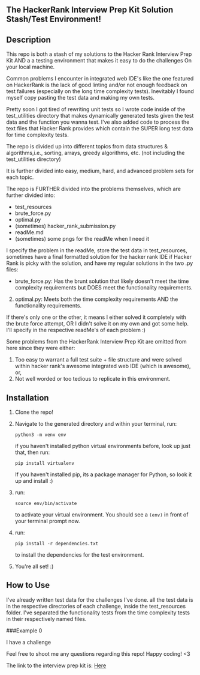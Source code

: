 The HackerRank Interview Prep Kit Solution Stash/Test Environment!
-------------------------------------------------------------------
Description
-----------
This repo is both a stash of my solutions to the Hacker Rank Interview 
Prep Kit AND a a testing environment that makes it easy to do the challenges
On your local machine. 

Common problems I encounter in integrated web IDE's like the one featured 
on HackerRank is the lack of good linting and/or not enough feedback on test
failures (especially on the long time complexity tests). Inevitably I found 
myself copy pasting the test data and making my own tests.

Pretty soon I got tired of rewriting unit tests so I wrote code inside of the
test_utilities directory that makes dynamically generated tests given the test data and 
the function you wanna test. I've also added code to process the text files
that Hacker Rank provides which contain the SUPER long test data for time complexity
tests.

The repo is divided up into different topics from data structures & algorithms,i.e., 
sorting, arrays, greedy algorithms, etc. (not including the test_utilities directory)

It is further divided into easy, medium, hard, and advanced problem sets for each topic.

The repo is FURTHER divided into the problems themselves, which are further divided into:
- test_resources
- brute_force.py
- optimal.py
- (sometimes) hacker_rank_submission.py
- readMe.md
- (sometimes) some pngs for the readMe when I need it

I specify the problem in the readMe, store the test data in test_resources, sometimes have 
a final formatted solution for the hacker rank IDE if Hacker Rank is picky with the solution,
and have my regular solutions in the two .py files: 
 
- brute_force.py:
Has the brunt solution that likely doesn't meet the time complexity 
requirements but DOES meet the functionality requirements.

2. optimal.py:
Meets both the time complexity requirements AND the functionality requirements. 


If there's only one or the other, it means I either solved it completely with the
brute force attempt, OR I didn't solve it on my own and got some help. I'll specify
in the respective readMe's of each problem :)

Some problems from the HackerRank Interview Prep Kit are omitted from here since they were either:
1. Too easy to warrant a full test suite + file structure and were solved
within hacker rank's awesome integrated web IDE (which is awesome), or,
2. Not well worded or too tedious to replicate in this environment.

Installation
------------
1. Clone the repo!

2. Navigate to the generated directory and within your terminal, run:

    `python3 -m venv env`
    
    if you haven't installed python virtual environments before, look up just that, then run:
    
    `pip install virtualenv`
    
    If you haven't installed pip, its a package manager for Python, so look it up and install :)
3. run:

    `source env/bin/activate`
    
    to activate your virtual environment. You should see a `(env)` in front of your terminal
    prompt now.
    
4. run:
    
    `pip install -r dependencies.txt`
    
    to install the dependencies for the test environment. 
    
5. You're all set! :)

How to Use
------------
 I've already written test data for the challenges I've done. all the test data is in the 
 respective directories of each challenge, inside the test_resources folder. I've separated
 the functionality tests from the time complexity tests in their respectively named files.
 
 ###Example 0
 
 I have a challenge

Feel free to shoot me any questions regarding this repo! Happy coding! <3

The link to the interview prep kit is: [Here](https://www.hackerrank.com/interview/interview-preparation-kit)

